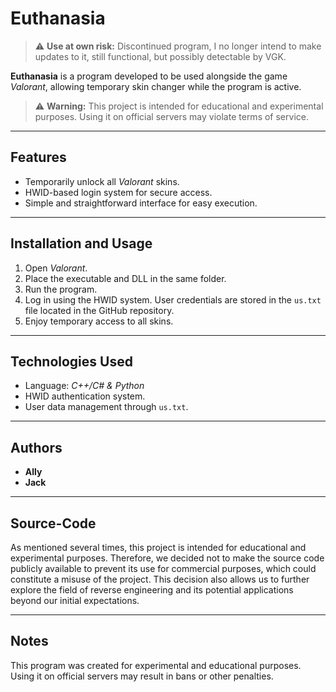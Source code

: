# Euthanasia

> ⚠️ **Use at own risk:** Discontinued program, I no longer intend to make updates to it, still functional, but possibly detectable by VGK.

**Euthanasia** is a program developed to be used alongside the game *Valorant*, allowing temporary skin changer while the program is active.

> ⚠️ **Warning:** This project is intended for educational and experimental purposes. Using it on official servers may violate terms of service.

---

## Features

* Temporarily unlock all *Valorant* skins.
* HWID-based login system for secure access.
* Simple and straightforward interface for easy execution.

---

## Installation and Usage

1. Open *Valorant*.
2. Place the executable and DLL in the same folder.
3. Run the program.
4. Log in using the HWID system. User credentials are stored in the `us.txt` file located in the GitHub repository.
5. Enjoy temporary access to all skins.

---

## Technologies Used

* Language: *C++/C# & Python*
* HWID authentication system.
* User data management through `us.txt`.

---

## Authors

* **Ally**
* **Jack**

---

## Source-Code

As mentioned several times, this project is intended for educational and experimental purposes. Therefore, we decided not to make the source code publicly available to prevent its use for commercial purposes, which could constitute a misuse of the project. This decision also allows us to further explore the field of reverse engineering and its potential applications beyond our initial expectations.

---

## Notes

This program was created for experimental and educational purposes. Using it on official servers may result in bans or other penalties.
